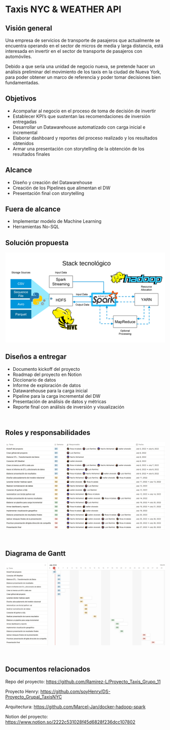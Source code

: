 # ****Taxis NYC & WEATHER API****

## Visión general

Una empresa de servicios de transporte de pasajeros que actualmente se encuentra operando en el sector de micros de media y larga distancia, está interesada en invertir en el sector de transporte de pasajeros con automóviles.

Debido a que sería una unidad de negocio nueva, se pretende hacer un análisis preliminar del movimiento de los taxis en la ciudad de Nueva York, para poder obtener un marco de referencia y poder tomar decisiones bien fundamentadas.

## Objetivos

- Acompañar al negocio en el proceso de toma de decisión de invertir
- Establecer KPI’s que sustentan las recomendaciones de inversión entregadas
- Desarrollar un Datawarehouse automatizado con carga inicial e incremental
- Elaborar dashboard y reportes del proceso realizado y los resultados obtenidos
- Armar una presentación con storytelling de la obtención de los resultados finales

## Alcance

- Diseño y creación del Datawarehouse
- Creación de los Pipelines que alimentan el DW
- Presentación final con storytelling

## Fuera de alcance

- Implementar modelo de Machine Learning
- Herramientas No-SQL

## Solución propuesta

![Stack tecnológico.png](_src/Stack_tecnologico.png)

## Diseños a entregar

- Documento kickoff del proyecto
- Roadmap del proyecto en Notion
- Diccionario de datos
- Informe de exploración de datos
- Datawarehouse para la carga inicial
- Pipeline para la carga incremental del DW
- Presentación de análisis de datos y métricas
- Reporte final con análisis de inversión y visualización

<br>

## Roles y responsabilidades

![Screen Shot 2022-07-05 at 16.51.05.png](_src/Screen_Shot_2022-07-05_at_16.51.05.png)

<br>

## Diagrama de Gantt

![Screen Shot 2022-07-05 at 16.52.26.png](_src/Screen_Shot_2022-07-05_at_16.52.26.png)

<br>

## Documentos relacionados

Repo del proyecto: https://github.com/Ramirez-L/Proyecto_Taxis_Grupo_11

Proyecto Henry: https://github.com/soyHenry/DS-Proyecto_Grupal_TaxisNYC

Arquitectura: https://github.com/Marcel-Jan/docker-hadoop-spark

Notion del proyecto: https://www.notion.so/2222c531028f45d6828f236dcc107802